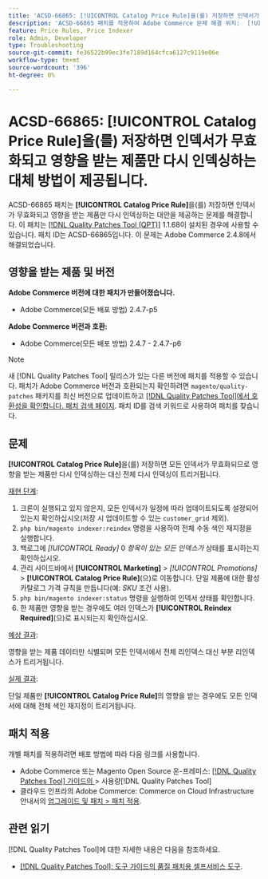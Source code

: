 ```yaml
---
title: 'ACSD-66865: [!UICONTROL Catalog Price Rule]을(를) 저장하면 인덱서가 무효화되고 영향을 받는 제품만 다시 인덱싱하는 대체 방법이 제공됩니다.'
description: 'ACSD-66865 패치를 적용하여 Adobe Commerce 문제 해결 위치:  [!UICONTROL Catalog Price Rules]을(를) 저장하면 인덱서가 무효화되고 영향을 받는 제품만 다시 인덱싱하는 대체 방법이 제공됩니다.'
feature: Price Rules, Price Indexer
role: Admin, Developer
type: Troubleshooting
source-git-commit: fe36522b99ec3fe7189d164cfca6127c9119e06e
workflow-type: tm+mt
source-wordcount: '396'
ht-degree: 0%

---
```



# ACSD-66865: **[!UICONTROL Catalog Price Rule]**&#x200B;을(를) 저장하면 인덱서가 무효화되고 영향을 받는 제품만 다시 인덱싱하는 대체 방법이 제공됩니다.

ACSD-66865 패치는 **[!UICONTROL Catalog Price Rule]**&#x200B;을(를) 저장하면 인덱서가 무효화되고 영향을 받는 제품만 다시 인덱싱하는 대안을 제공하는 문제를 해결합니다. 이 패치는 [[!DNL Quality Patches Tool (QPT)]](/help/tools/quality-patches-tool/quality-patches-tool-to-self-serve-quality-patches.md) 1.1.68이 설치된 경우에 사용할 수 있습니다. 패치 ID는 ACSD-66865입니다. 이 문제는 Adobe Commerce 2.4.8에서 해결되었습니다.

## 영향을 받는 제품 및 버전

**Adobe Commerce 버전에 대한 패치가 만들어졌습니다.**

* Adobe Commerce(모든 배포 방법) 2.4.7-p5

**Adobe Commerce 버전과 호환:**

* Adobe Commerce(모든 배포 방법) 2.4.7 - 2.4.7-p6

>[!NOTE]
>
>새 [!DNL Quality Patches Tool] 릴리스가 있는 다른 버전에 패치를 적용할 수 있습니다. 패치가 Adobe Commerce 버전과 호환되는지 확인하려면 `magento/quality-patches` 패키지를 최신 버전으로 업데이트하고 [[!DNL Quality Patches Tool]에서 호환성을 확인합니다. 패치 검색 페이지](https://experienceleague.adobe.com/tools/commerce-quality-patches/index.html?lang=ko). 패치 ID를 검색 키워드로 사용하여 패치를 찾습니다.

## 문제

**[!UICONTROL Catalog Price Rule]**&#x200B;을(를) 저장하면 모든 인덱서가 무효화되므로 영향을 받는 제품만 다시 인덱싱하는 대신 전체 다시 인덱싱이 트리거됩니다.

<u>재현 단계</u>:

1. 크론이 실행되고 있지 않은지, 모든 인덱서가 일정에 따라 업데이트되도록 설정되어 있는지 확인하십시오(저장 시 업데이트할 수 있는 `customer_grid` 제외).
2. `php bin/magento indexer:reindex` 명령을 사용하여 전체 수동 색인 재지정을 실행합니다.
3. 백로그에 *[!UICONTROL Ready]* 0 *항목이 있는 모든 인덱스가* 상태를 표시하는지 확인하십시오.
4. 관리 사이드바에서 **[!UICONTROL Marketing]** > *[!UICONTROL Promotions]* > **[!UICONTROL Catalog Price Rule]**(으)로 이동합니다. 단일 제품에 대한 활성 카탈로그 가격 규칙을 만듭니다(예: *SKU* 조건 사용).
5. `php bin/magento indexer:status` 명령을 실행하여 인덱서 상태를 확인합니다.
6. 한 제품만 영향을 받는 경우에도 여러 인덱스가 **[!UICONTROL Reindex Required]**(으)로 표시되는지 확인하십시오.

<u>예상 결과</u>:

영향을 받는 제품 데이터만 식별되며 모든 인덱서에서 전체 리인덱스 대신 부분 리인덱스가 트리거됩니다.

<u>실제 결과</u>:

단일 제품만 **[!UICONTROL Catalog Price Rule]**&#x200B;의 영향을 받는 경우에도 모든 인덱서에 대해 전체 색인 재지정이 트리거됩니다.

## 패치 적용

개별 패치를 적용하려면 배포 방법에 따라 다음 링크를 사용합니다.

* Adobe Commerce 또는 Magento Open Source 온-프레미스: [[!DNL Quality Patches Tool]  가이드의 ](/help/tools/quality-patches-tool/usage.md)> 사용량[!DNL Quality Patches Tool]
* 클라우드 인프라의 Adobe Commerce: Commerce on Cloud Infrastructure 안내서의 [업그레이드 및 패치 > 패치 적용](https://experienceleague.adobe.com/docs/commerce-cloud-service/user-guide/develop/upgrade/apply-patches.html?lang=ko).

## 관련 읽기

[!DNL Quality Patches Tool]에 대한 자세한 내용은 다음을 참조하세요.

* [[!DNL Quality Patches Tool]: 도구 가이드의 품질 패치용 셀프서비스 도구](/help/tools/quality-patches-tool/quality-patches-tool-to-self-serve-quality-patches.md).
